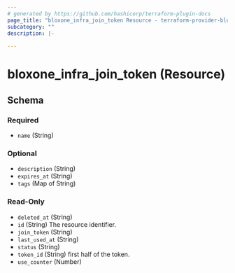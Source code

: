```yaml
---
# generated by https://github.com/hashicorp/terraform-plugin-docs
page_title: "bloxone_infra_join_token Resource - terraform-provider-bloxone"
subcategory: ""
description: |-
  
---
```


# bloxone_infra_join_token (Resource)





<!-- schema generated by tfplugindocs -->
## Schema

### Required

- `name` (String)

### Optional

- `description` (String)
- `expires_at` (String)
- `tags` (Map of String)

### Read-Only

- `deleted_at` (String)
- `id` (String) The resource identifier.
- `join_token` (String)
- `last_used_at` (String)
- `status` (String)
- `token_id` (String) first half of the token.
- `use_counter` (Number)

